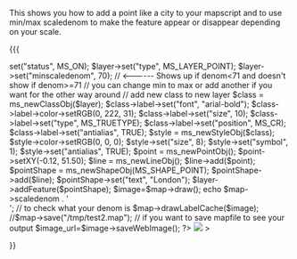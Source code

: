 This shows you how to add a point like a city to your mapscript and to use min/max scaledenom to make the feature appear or disappear depending on your scale.
                                                                                                                                                              
{{{                                                                                                                                                           
<?php                                                                                                                                                         
                                                                                                                                                              
// example written by mdev and special thanks to ue and others on #mapserver that helped me resolve the issues                                                
                                                                                                                                                              
                                                                                                                                                              
ini_set("display_errors", 1); // show errors for debug                                                                                                        
                                                                                                                                                              
//dl('php_mapscript.so'); // if you need to load mapscript.so                                                                                                 
                                                                                                                                                              
$map_path="../mapfiles/"; // set these to your path                                                                                                           
$map = ms_newMapObj("../mapfiles/mapsimple.map"); // set to your mapfile                                                                                      
                                                                                                                                                              
// city layer                                                                                                                                                 
                                                                                                                                                              
$layer = ms_newLayerObj($map);                                                                                                                                
$layer->set("status", MS_ON);                                                                                                                                 
$layer->set("type", MS_LAYER_POINT);                                                                                                                          
                                                                                                                                                              
$layer->set("minscaledenom", 70); // <------ Shows up if denom<71 and doesn't show if denom>=71                                                               
// you can change min to max or add another if you want for the other way around                                                                              
                                                                                                                                                              
                                                                                                                                                              
// add new class to new layer                                                                                                                                 
$class = ms_newClassObj($layer);                                                                                                                              
                                                                                                                                                              
$class->label->set("font", "arial-bold");                                                                                                                     
$class->label->color->setRGB(0, 222, 31);                                                                                                                     
$class->label->set("size", 10);                                                                                                                               
$class->label->set("type", MS_TRUETYPE);                                                                                                                      
$class->label->set("position", MS_CR);                                                                                                                        
$class->label->set("antialias", TRUE);                                                                                                                        
                                                                                                                                                              
                                                                                                                                                              
$style = ms_newStyleObj($class);                                                                                                                              
$style->color->setRGB(0, 0, 0);                                                                                                                               
$style->set("size", 8);                                                                                                                                       
$style->set("symbol", 1);                                                                                                                                     
$style->set("antialias", TRUE);                                                                                                                               
                                                                                                                                                              
$point = ms_newPointObj();                                                                                                                                    
$point->setXY(-0.12, 51.50);                                                                                                                                  
                                                                                                                                                              
$line = ms_newLineObj();                                                                                                                                      
$line->add($point);                                                                                                                                           
                                                                                                                                                              
$pointShape = ms_newShapeObj(MS_SHAPE_POINT);                                                                                                                 
$pointShape->add($line);                                                                                                                                      
$pointShape->set("text", "London");                                                                                                                           
                                                                                                                                                              
$layer->addFeature($pointShape);                                                                                                                              
$image=$map->draw();                                                                                                                                          
                                                                                                                                                              
                                                                                                                                                              
echo $map->scaledenom . '<br>'; // to check what your denom is                                                                                                
$map->drawLabelCache($image);                                                                                                                                 
//$map->save("/tmp/test2.map"); // if you want to save mapfile to see your output                                                                             
$image_url=$image->saveWebImage();                                                                                                                            
                                                                                                                                                              
                                                                                                                                                              
?>                                                                                                                                                            
                                                                                                                                                              
<HTML>                                                                                                                                                        
 <HEAD>                                                                                                                                                       
     <TITLE>Example 1: Displaying a map</TITLE>                                                                                                               
 </HEAD>                                                                                                                                                      
 <BODY>                                                                                                                                                       
     <IMG SRC=<?php echo $image_url; ?> >                                                                                                                     
 </BODY>                                                                                                                                                      
</HTML>                                                                                                                                                       
                                                                                                                                                              
}}
